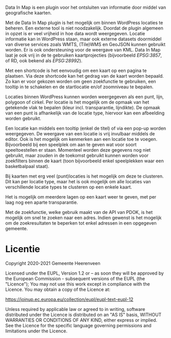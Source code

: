 Data In Map is een plugin voor het ontsluiten van informatie door middel van geografische kaarten.

Met de Data In Map plugin is het mogelijk om binnen WordPress locaties te beheren. Een externe tool is niet noodzakelijk. Doordat de plugin algemeen in opzet is er veel vrijheid in hoe data wordt weergegeven. Locatie informatie kan in WordPress staan, maar ook externe datasets doormiddel van diverse services zoals WMTS, (Tile)WMS en GeoJSON kunnen gebruikt worden. Er is ook ondersteuning voor de weergave van KML. Data In Map laat je ook vrij in de te gebruiken kaartprojecties (bijvoorbeeld *EPSG:3857*, of RD, ook bekend als *EPSG:28992*).

Met een shortcode is het eenvoudig om een kaart op een pagina te plaatsen. Via deze shortcode kan het gedrag van de kaart worden bepaald. Zo kan er voor gekozen worden om geen zoekfunctie te gebruiken, een tooltip in te schakelen en de startlocatie en/of zoomniveau te bepalen.

Locaties binnen WordPress kunnen worden weergegeven als een punt, lijn, polygoon of cirkel. Per locatie is het mogelijk om de opmaak van het getekende vlak te bepalen (kleur incl. transparantie, lijndikte). De opmaak van een punt is afhankelijk van de locatie type, hiervoor kan een afbeelding worden gebruikt.

Een locatie kan middels een tooltip (enkel de titel) of via een pop-up worden weergegeven. De weergave van een locatie is vrij invulbaar middels de editor. Ook is het mogelijk om kenmerken aan een locatie toe te voegen. Bijvoorbeeld bij een speelplek om aan te geven wat voor soort speeltoestellen er staan. Momenteel worden deze gegevens nog niet gebruikt, maar zouden in de toekomst gebruikt kunnen worden voor zoekfilters binnen de kaart (toon bijvoorbeeld enkel speelplekken waar een basketbalpaal staat).

Bij kaarten met erg veel (punt)locaties is het mogelijk om deze te clusteren. Dit kan per locatie type, maar het is ook mogelijk om alle locaties van verschillende locatie types te clusteren op een enkele kaart.

Het is mogelijk om meerdere lagen op een kaart weer te geven, met per laag nog een aparte transparantie.

Met de zoekfunctie, welke gebruik maakt van de API van PDOK, is het mogelijk om snel te zoeken naar een adres. Indien gewenst is het mogelijk om de zoekresultaten te beperken tot enkel adressen in een opgegeven gemeente.

# Licentie

Copyright 2020-2021 Gemeente Heerenveen

Licensed under the EUPL, Version 1.2 or – as soon they will be approved by the European Commission - subsequent versions of the EUPL (the "Licence");
You may not use this work except in compliance with the Licence.
You may obtain a copy of the Licence at:

https://joinup.ec.europa.eu/collection/eupl/eupl-text-eupl-12

Unless required by applicable law or agreed to in writing, software distributed under the Licence is distributed on an "AS IS" basis,
WITHOUT WARRANTIES OR CONDITIONS OF ANY KIND, either express or implied.
See the Licence for the specific language governing permissions and limitations under the Licence.